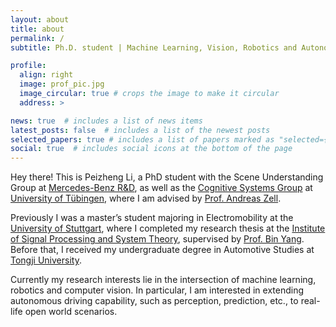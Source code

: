 ```yaml
---
layout: about
title: about
permalink: /
subtitle: Ph.D. student | Machine Learning, Vision, Robotics and Autonomous Driving

profile:
  align: right
  image: prof_pic.jpg
  image_circular: true # crops the image to make it circular
  address: >

news: true  # includes a list of news items
latest_posts: false  # includes a list of the newest posts
selected_papers: true # includes a list of papers marked as "selected={true}"
social: true  # includes social icons at the bottom of the page
---
```


Hey there! This is Peizheng Li, a PhD student with the Scene Understanding Group at [Mercedes-Benz R&D](https://www.mercedes-benz.com/en/), as well as the [Cognitive Systems Group](https://uni-tuebingen.de/en/fakultaeten/mathematisch-naturwissenschaftliche-fakultaet/fachbereiche/informatik/lehrstuehle/kognitive-systeme/) at [University of Tübingen](https://uni-tuebingen.de/en), where I am advised by [Prof. Andreas Zell](https://uni-tuebingen.de/en/fakultaeten/mathematisch-naturwissenschaftliche-fakultaet/fachbereiche/informatik/lehrstuehle/kognitive-systeme/the-chair/staff/prof-dr-andreas-zell/).

Previously I was a master’s student majoring in Electromobility at the [University of Stuttgart](https://www.uni-stuttgart.de/en/), where I completed my research thesis at the [Institute of Signal Processing and System Theory](https://www.iss.uni-stuttgart.de/en/), supervised by [Prof. Bin Yang](https://www.iss.uni-stuttgart.de/institut/team/Yang-00004/). Before that, I received my undergraduate degree in Automotive Studies at [Tongji University](https://en.tongji.edu.cn/).

Currently my research interests lie in the intersection of machine learning, robotics and computer vision. In particular, I am interested in extending autonomous driving capability, such as perception, prediction, etc., to real-life open world scenarios.

<!-- Write your biography here. Tell the world about yourself. Link to your favorite [subreddit](http://reddit.com). You can put a picture in, too. The code is already in, just name your picture `prof_pic.jpg` and put it in the `img/` folder.

Put your address / P.O. box / other info right below your picture. You can also disable any of these elements by editing `profile` property of the YAML header of your `_pages/about.md`. Edit `_bibliography/papers.bib` and Jekyll will render your [publications page](/al-folio/publications/) automatically.

Link to your social media connections, too. This theme is set up to use [Font Awesome icons](http://fortawesome.github.io/Font-Awesome/) and [Academicons](https://jpswalsh.github.io/academicons/), like the ones below. Add your Facebook, Twitter, LinkedIn, Google Scholar, or just disable all of them. -->
